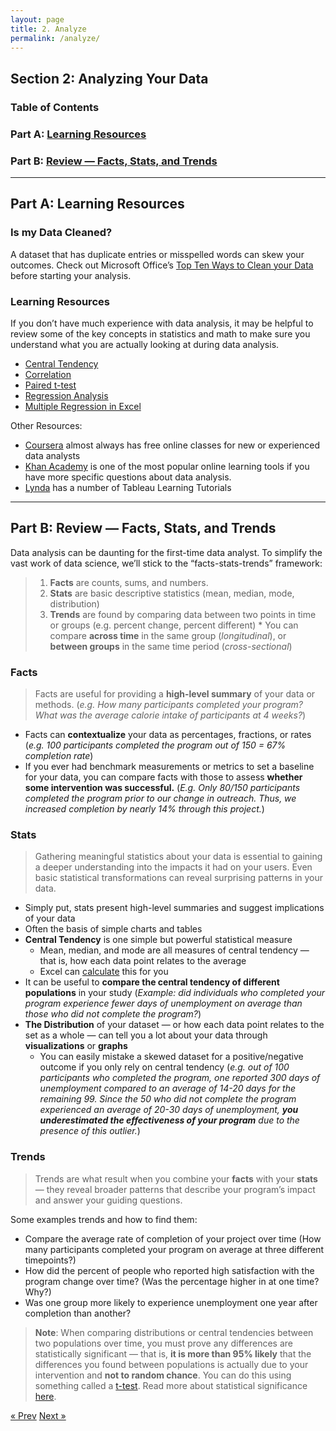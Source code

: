 ```yaml
---
layout: page
title: 2. Analyze
permalink: /analyze/
---
```

## Section 2: Analyzing Your Data

### Table of Contents
###   Part A: [Learning Resources](#resources "Learning Resources")
###   Part B: [Review — Facts, Stats, and Trends](#review "Statistics Review")

___

## <a name="resources"></a> Part A: Learning Resources

### Is my Data Cleaned?

A dataset that has duplicate entries or misspelled words can skew your outcomes. Check out Microsoft Office’s [Top Ten Ways to Clean your Data](https://support.office.com/en-us/article/Top-ten-ways-to-clean-your-data-2844b620-677c-47a7-ac3e-c2e157d1db19) before starting your analysis. 

### Learning Resources

If you don’t have much experience with data analysis, it may be helpful to review some of the key concepts in statistics and math to make sure you understand what you are actually looking at during data analysis.
  * [Central Tendency](https://statistics.laerd.com/statistical-guides/measures-central-tendency-mean-mode-median.php)
  * [Correlation](https://www.excelfunctions.net/excel-correl-function.html)
  * [Paired t-test](http://www.real-statistics.com/students-t-distribution/paired-sample-t-test/)
  * [Regression Analysis](https://www.qimacros.com/hypothesis-testing/regression/)
  * [Multiple Regression in Excel](https://www.businessinsider.com/understand-excel-multiple-regression-2014-10)

Other Resources: 
  * [Coursera](https://www.coursera.org/courses?query=beginner&nbsp;data&nbsp;analysis) almost always has free online classes for new or experienced  data analysts
  * [Khan Academy](https://www.khanacademy.org/computing/ap-computer-science-principles/data-analysis-101) is one of the most popular online learning tools if you have more  specific questions about data analysis.
  * [Lynda](https://www.lynda.com/Tableau-tutorials/Tableau-9-Essential-Training/386886-2.html) has a number of Tableau Learning Tutorials

___

## <a name="review"></a> Part B: Review — Facts, Stats, and Trends

Data analysis can be daunting for the first-time data analyst. To simplify the vast work of  data science, we’ll stick to the “facts-stats-trends” framework:
>1. **Facts** are counts, sums, and numbers.  
>2. **Stats** are basic descriptive statistics  (mean, median, mode, distribution)
>3. **Trends** are found by comparing data between two points in time or groups (e.g. percent change, percent different)
    * You can compare **across time** in the same group (*longitudinal*), or **between groups** in the same time period (*cross-sectional*)

### Facts

>Facts are useful for providing a **high-level summary** of your data or methods. (*e.g. How many participants completed your program?  What was the average calorie intake of participants  at 4 weeks?*) 

  * Facts can **contextualize** your data as percentages, fractions, or rates (*e.g. 100 participants  completed the program out of  150 = 67% completion rate*)
  * If you ever had benchmark measurements or metrics to set a baseline for your data, you can  compare facts with those to assess **whether some intervention was successful.** (*E.g. Only 80/150 participants  completed the program prior to our change in outreach. Thus, we increased completion by nearly 14% through this project.*)

### Stats

>Gathering meaningful statistics about your data is essential to gaining a deeper understanding into the impacts it had on your users. Even basic statistical transformations can reveal surprising patterns in your data.

  * Simply put, stats present high-level summaries and suggest implications of your data
  * Often the basis of simple charts and tables
  * **Central Tendency** is one simple but powerful statistical measure
    * Mean, median, and mode are all measures of central tendency — that is, how each data  point relates to the average
    * Excel can [calculate](https://access-excel.tips/excel-central-tendency-mean-mode-median/) this for you
  * It can be useful to **compare the central tendency of different populations** in your study  (*Example: did individuals who completed your program experience fewer days of unemployment on average than those who did not complete the program?*)
  * **The Distribution** of your dataset — or how each data point relates to the set as a whole — can tell you a lot about your data through **visualizations** or **graphs**
    * You can easily mistake a skewed dataset for a positive/negative outcome if you only rely on central tendency  (*e.g. out of 100 participants who completed the program, one reported 300 days of unemployment compared to an average of 14-20 days for the remaining 99. Since the 50  who did not complete the program experienced an average of 20-30 days of unemployment, __you underestimated the effectiveness of your program__ due to the presence of this outlier.*) 

### Trends

>Trends are what result when you combine your **facts** with your **stats** — they reveal broader patterns that describe your program’s impact and answer your guiding questions.

Some examples trends and how to find them:
  * Compare the average rate of completion of your project over time (How many participants  completed your program on average at three different timepoints?)
  * How did the percent of people who reported high satisfaction with the program change over time? (Was the percentage higher in at one time? Why?)
  * Was one group more likely to experience unemployment one year after completion than another? 

>**Note**: When comparing distributions or central tendencies between two populations over time, you must prove any differences are statistically significant — that is, **it is more than 95% likely** that the differences you found between populations is actually due to your intervention and **not to random chance**. You can do this using something called a [t-test](http://www.real-statistics.com/students-t-distribution/paired-sample-t-test/).  Read more about statistical  significance [here](https://hbr.org/2016/02/a-refresher-on-statistical-significance).

<!-- Pagination -->
<div class="pagination">
  <a class="pagination-item older" href="{{ site.baseurl }}/plan_c_find">&laquo; Prev</a>
  <a class="pagination-item newer" href="{{ site.baseurl }}/communicate">Next &raquo;</a>
</div>
